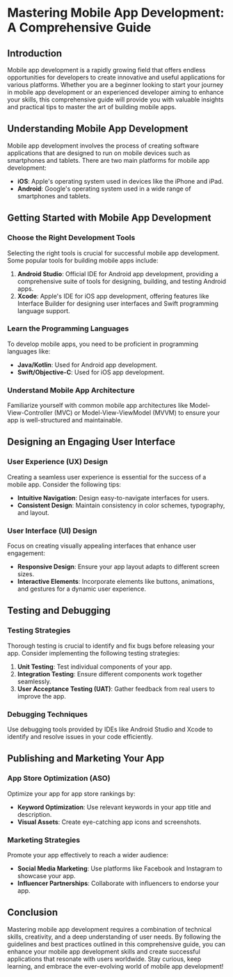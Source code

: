 # Mastering Mobile App Development: A Comprehensive Guide

## Introduction

Mobile app development is a rapidly growing field that offers endless opportunities for developers to create innovative and useful applications for various platforms. Whether you are a beginner looking to start your journey in mobile app development or an experienced developer aiming to enhance your skills, this comprehensive guide will provide you with valuable insights and practical tips to master the art of building mobile apps.

## Understanding Mobile App Development

Mobile app development involves the process of creating software applications that are designed to run on mobile devices such as smartphones and tablets. There are two main platforms for mobile app development:

- **iOS**: Apple's operating system used in devices like the iPhone and iPad.
- **Android**: Google's operating system used in a wide range of smartphones and tablets.

## Getting Started with Mobile App Development

### Choose the Right Development Tools

Selecting the right tools is crucial for successful mobile app development. Some popular tools for building mobile apps include:

1. **Android Studio**: Official IDE for Android app development, providing a comprehensive suite of tools for designing, building, and testing Android apps.
2. **Xcode**: Apple's IDE for iOS app development, offering features like Interface Builder for designing user interfaces and Swift programming language support.

### Learn the Programming Languages

To develop mobile apps, you need to be proficient in programming languages like:

- **Java/Kotlin**: Used for Android app development.
- **Swift/Objective-C**: Used for iOS app development.

### Understand Mobile App Architecture

Familiarize yourself with common mobile app architectures like Model-View-Controller (MVC) or Model-View-ViewModel (MVVM) to ensure your app is well-structured and maintainable.

## Designing an Engaging User Interface

### User Experience (UX) Design

Creating a seamless user experience is essential for the success of a mobile app. Consider the following tips:

- **Intuitive Navigation**: Design easy-to-navigate interfaces for users.
- **Consistent Design**: Maintain consistency in color schemes, typography, and layout.

### User Interface (UI) Design

Focus on creating visually appealing interfaces that enhance user engagement:

- **Responsive Design**: Ensure your app layout adapts to different screen sizes.
- **Interactive Elements**: Incorporate elements like buttons, animations, and gestures for a dynamic user experience.

## Testing and Debugging

### Testing Strategies

Thorough testing is crucial to identify and fix bugs before releasing your app. Consider implementing the following testing strategies:

1. **Unit Testing**: Test individual components of your app.
2. **Integration Testing**: Ensure different components work together seamlessly.
3. **User Acceptance Testing (UAT)**: Gather feedback from real users to improve the app.

### Debugging Techniques

Use debugging tools provided by IDEs like Android Studio and Xcode to identify and resolve issues in your code efficiently.

## Publishing and Marketing Your App

### App Store Optimization (ASO)

Optimize your app for app store rankings by:

- **Keyword Optimization**: Use relevant keywords in your app title and description.
- **Visual Assets**: Create eye-catching app icons and screenshots.

### Marketing Strategies

Promote your app effectively to reach a wider audience:

- **Social Media Marketing**: Use platforms like Facebook and Instagram to showcase your app.
- **Influencer Partnerships**: Collaborate with influencers to endorse your app.

## Conclusion

Mastering mobile app development requires a combination of technical skills, creativity, and a deep understanding of user needs. By following the guidelines and best practices outlined in this comprehensive guide, you can enhance your mobile app development skills and create successful applications that resonate with users worldwide. Stay curious, keep learning, and embrace the ever-evolving world of mobile app development!